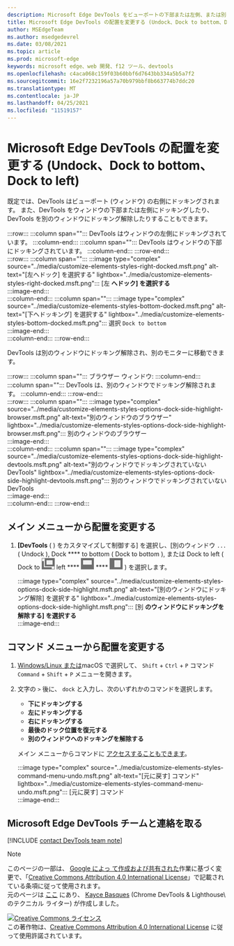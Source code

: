 ```yaml
---
description: Microsoft Edge DevTools をビューポートの下部または左側、または別のウィンドウに移動する方法。
title: Microsoft Edge DevTools の配置を変更する (Undock、Dock to bottom、Dock to left)
author: MSEdgeTeam
ms.author: msedgedevrel
ms.date: 03/08/2021
ms.topic: article
ms.prod: microsoft-edge
keywords: microsoft edge、web 開発、f12 ツール、devtools
ms.openlocfilehash: c4aca068c159f03b60bbf6d7643bb334a5b5a7f2
ms.sourcegitcommit: 16e2f7232196a57a70b979bbf8b663774b7ddc20
ms.translationtype: MT
ms.contentlocale: ja-JP
ms.lasthandoff: 04/25/2021
ms.locfileid: "11519157"
---
```

<!-- Copyright Kayce Basques 

   Licensed under the Apache License, Version 2.0 (the "License");
   you may not use this file except in compliance with the License.
   You may obtain a copy of the License at

       https://www.apache.org/licenses/LICENSE-2.0

   Unless required by applicable law or agreed to in writing, software
   distributed under the License is distributed on an "AS IS" BASIS,
   WITHOUT WARRANTIES OR CONDITIONS OF ANY KIND, either express or implied.
   See the License for the specific language governing permissions and
   limitations under the License.  -->

# <a name="change-microsoft-edge-devtools-placement-undock-dock-to-bottom-dock-to-left"></a>Microsoft Edge DevTools の配置を変更する (Undock、Dock to bottom、Dock to left)  

既定では、DevTools はビューポート (ウィンドウ) の右側にドッキングされます。  また、DevTools をウィンドウの下部または左側にドッキングしたり、DevTools を別のウィンドウにドッキング解除したりすることもできます。

:::row:::
   :::column span="":::
      DevTools はウィンドウの左側にドッキングされています。
   :::column-end:::
   :::column span="":::
      DevTools はウィンドウの下部にドッキングされています。
   :::column-end:::
:::row-end:::  
:::row:::
   :::column span="":::
      :::image type="complex" source="../media/customize-elements-styles-right-docked.msft.png" alt-text="[左へドック] を選択する" lightbox="../media/customize-elements-styles-right-docked.msft.png":::
         [左 **へドック] を選択する**  
      :::image-end:::  
   :::column-end:::
   :::column span="":::
      :::image type="complex" source="../media/customize-elements-styles-bottom-docked.msft.png" alt-text="[下へドッキング] を選択する" lightbox="../media/customize-elements-styles-bottom-docked.msft.png":::
         選択 `Dock to bottom`  
      :::image-end:::  
   :::column-end:::
:::row-end:::  

DevTools は別のウィンドウにドッキング解除され、別のモニターに移動できます。

:::row:::
   :::column span="":::
      ブラウザー ウィンドウ:
   :::column-end:::
   :::column span="":::
      DevTools は、別のウィンドウでドッキング解除されます。
   :::column-end:::
:::row-end:::  
:::row:::
   :::column span="":::
      :::image type="complex" source="../media/customize-elements-styles-options-dock-side-highlight-browser.msft.png" alt-text="別のウィンドウのブラウザー" lightbox="../media/customize-elements-styles-options-dock-side-highlight-browser.msft.png":::
         別のウィンドウのブラウザー  
      :::image-end:::  
   :::column-end:::
   :::column span="":::
      :::image type="complex" source="../media/customize-elements-styles-options-dock-side-highlight-devtools.msft.png" alt-text="別のウィンドウでドッキングされていない DevTools" lightbox="../media/customize-elements-styles-options-dock-side-highlight-devtools.msft.png":::
         別のウィンドウでドッキングされていない DevTools  
      :::image-end:::  
   :::column-end:::
:::row-end:::  

## <a name="change-placement-from-the-main-menu"></a>メイン メニューから配置を変更する  

1.  **[DevTools** \( \) をカスタマイズして制御する] を選択し、[別のウィンドウ `...` \( Undock \), Dock **** to bottom \( Dock to bottom \), または Dock to left \( Dock to ![ ](../media/undock-icon.msft.png) left **** ![ ](../media/bottom-icon.msft.png) **** ![ ](../media/left-icon.msft.png) \) を選択します。  
    
    :::image type="complex" source="../media/customize-elements-styles-options-dock-side-highlight.msft.png" alt-text="[別のウィンドウにドッキング解除] を選択する" lightbox="../media/customize-elements-styles-options-dock-side-highlight.msft.png":::
       [別 **のウィンドウにドッキングを解除する] を選択する**  
    :::image-end:::  
    
## <a name="change-placement-from-the-command-menu"></a>コマンド メニューから配置を変更する  

1.  [Windows/Linux または][DevtoolsCommandMenu]macOS で選択して、 `Shift` + `Ctrl` + `P` コマンド `Command` + `Shift` + `P` メニューを開きます。  
1.  文字の `>` 後に、 `dock` と入力し、次のいずれかのコマンドを選択します。  
    
    *  **下にドッキングする**
    *  **左にドッキングする**
    *  **右にドッキングする**
    *  **最後のドック位置を復元する**
    *  **別のウィンドウへのドッキングを解除する**
    
    メイン メニューからコマンドに [アクセスすることもできます](#change-placement-from-the-main-menu)。 
    
    :::image type="complex" source="../media/customize-elements-styles-command-menu-undo.msft.png" alt-text="[元に戻す] コマンド" lightbox="../media/customize-elements-styles-command-menu-undo.msft.png":::
       [元に戻す] コマンド  
    :::image-end:::  
    
## <a name="getting-in-touch-with-the-microsoft-edge-devtools-team"></a>Microsoft Edge DevTools チームと連絡を取る  

[!INCLUDE [contact DevTools team note](../includes/contact-devtools-team-note.md)]  

<!-- links -->  

[DevtoolsCommandMenu]: ../command-menu/index.md "[Microsoft Edge DevTools コマンド] メニューメニューを使用してコマンドを実行|Microsoft Docs"  

> [!NOTE]
> このページの一部は、 [Google によっ て作成および共有された][GoogleSitePolicies]作業に基づく変更で、「[Creative Commons Attribution 4.0 International License][CCA4IL]」で記載されている条項に従って使用されます。  
> 元のページは [ここ](https://developers.google.com/web/tools/chrome-devtools/customize/placement) にあり、 [Kayce Basques][KayceBasques] \(Chrome DevTools \& Lighthouse\ のテクニカル ライター) が作成しました。  

[![Creative Commons ライセンス][CCby4Image]][CCA4IL]  
この著作物は、[Creative Commons Attribution 4.0 International License][CCA4IL] に従って使用許諾されています。  

[CCA4IL]: https://creativecommons.org/licenses/by/4.0  
[CCby4Image]: https://i.creativecommons.org/l/by/4.0/88x31.png  
[GoogleSitePolicies]: https://developers.google.com/terms/site-policies  
[KayceBasques]: https://developers.google.com/web/resources/contributors/kaycebasques  
